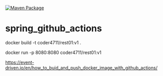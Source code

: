 [![Maven Package](https://github.com/Coder4711/spring_github_actions/actions/workflows/maven-publish.yml/badge.svg)](https://github.com/Coder4711/spring_github_actions/actions/workflows/maven-publish.yml)

# spring_github_actions


docker build -t coder4711/rest01:v1 .

docker run -p 8080:8080 coder4711/rest01:v1



https://event-driven.io/en/how_to_buid_and_push_docker_image_with_github_actions/